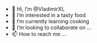 - 👋 Hi, I’m @VladimirXL
- 👀 I’m interested in a tasty food
- 🌱 I’m currently learning cooking
- 💞️ I’m looking to collaborate on ...
- 📫 How to reach me ...

<!---
VladimirXL/VladimirXL is a ✨ special ✨ repository because its `README.md` (this file) appears on your GitHub profile.
You can click the Preview link to take a look at your changes.
--->
